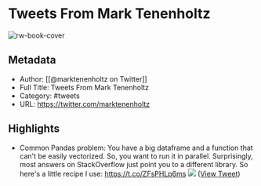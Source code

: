 # Tweets From Mark Tenenholtz

![rw-book-cover](https://pbs.twimg.com/profile_images/1468741945560289283/YZ3cOr_H.jpg)

## Metadata
- Author: [[@marktenenholtz on Twitter]]
- Full Title: Tweets From Mark Tenenholtz
- Category: #tweets
- URL: https://twitter.com/marktenenholtz

## Highlights
- Common Pandas problem:
  You have a big dataframe and a function that can't be easily vectorized.
  So, you want to run it in parallel. Surprisingly, most answers on StackOverflow just point you to a different library.
  So here's a little recipe I use: https://t.co/ZFsPHLp6ms
  ![](https://pbs.twimg.com/media/FZzE13qVQAIF4AK.jpg) ([View Tweet](https://twitter.com/marktenenholtz/status/1557336004721160192))
